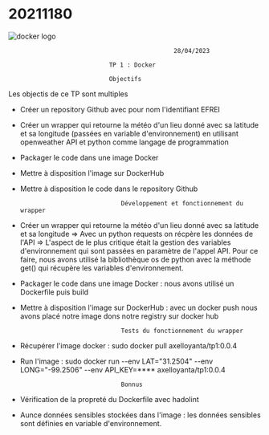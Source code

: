   # 20211180
  <img src="https://d1.awsstatic.com/acs/characters/Logos/Docker-Logo_Horizontel_279x131.b8a5c41e56b77706656d61080f6a0217a3ba356d.png" alt="docker logo" />
                                                  
                                                  28/04/2023
                                                  
                                TP 1 : Docker
    
                                Objectifs
Les objectis de ce TP sont multiples
- Créer un repository Github avec pour nom l'identifiant EFREI
- Créer un wrapper qui retourne la météo d'un lieu donné avec sa latitude et sa longitude
(passées en variable d'environnement) en utilisant openweather API et python comme langage de programmation 
- Packager le code dans une image Docker
- Mettre à disposition l'image sur DockerHub
- Mettre à disposition le code dans le repository Github

                                  
                                  Développement et fonctionnement du wrapper
                                  
- Créer un wrapper qui retourne la météo d'un lieu donné avec sa latitude et sa longitude
=> Avec un python requests on récpère les données de l'API
=> L'aspect de le plus critique était la gestion des variables d'environnement qui sont passées en paramètre de l'appel API. Pour ce faire, nous avons utilisé la bibliothèque os de python avec la méthode get() qui récupère les variables d'environnement.

- Packager le code dans une image Docker : nous avons utilisé un Dockerfile puis build

- Mettre à disposition l'image sur DockerHub : avec un docker push nous avons placé notre image dons notre registry sur docker hub


                                  Tests du fonctionnement du wrapper
- Récupérer l'image docker : sudo docker pull axelloyanta/tp1:0.0.4
- Run l'image : sudo docker run --env LAT="31.2504" --env LONG="-99.2506" --env API_KEY=**** axelloyanta/tp1:0.0.4


                                  Bonnus
- Vérification de la propreté du Dockerfile avec hadolint
- Aunce données sensibles stockées dans l'image : les données sensibles sont définies en variable d'environnement.
